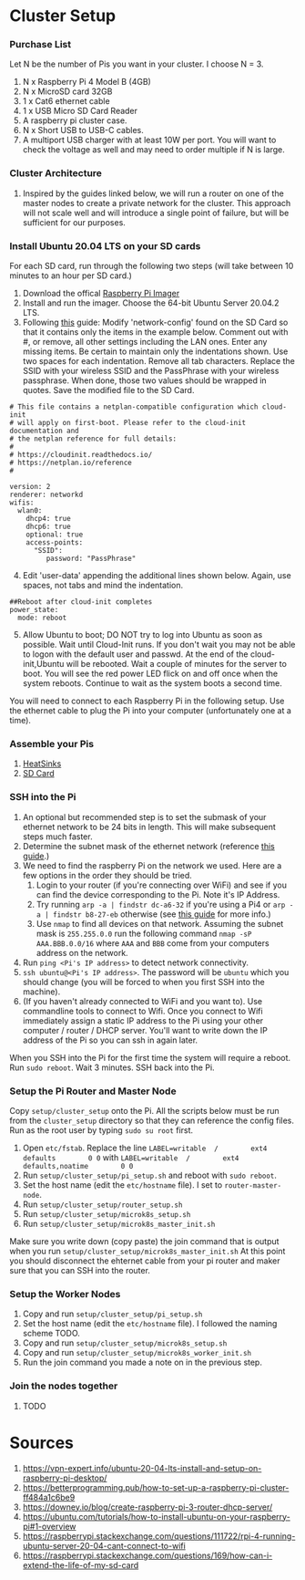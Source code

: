 # Cluster Setup

### Purchase List

Let N be the number of Pis you want in your cluster. I choose N = 3.

1. N x Raspberry Pi 4 Model B (4GB)
3. N x MicroSD card 32GB
2. 1 x Cat6 ethernet cable
4. 1 x USB Micro SD Card Reader
5. A raspberry pi cluster case.
6. N x Short USB to USB-C cables.
7. A multiport USB charger with at least 10W per port. You will want to check the voltage as well and may need to order multiple if N is large.

### Cluster Architecture

1. Inspired by the guides linked below, we will run a router on one of the master nodes to create a private network for the cluster. This approach will not scale well and will introduce a single point of failure, but will be sufficient for our purposes.

### Install Ubuntu 20.04 LTS on your SD cards

For each SD card, run through the following two steps (will take between 10 minutes to an hour per SD card.) 

1. Download the offical [Raspberry Pi Imager](https://www.raspberrypi.org/software/)
2. Install and run the imager. Choose the 64-bit Ubuntu Server 20.04.2 LTS.
3. Following [this](https://raspberrypi.stackexchange.com/questions/111722/rpi-4-running-ubuntu-server-20-04-cant-connect-to-wifi) guide: Modify 'network-config' found on the SD Card so that it contains only the items in the example below. Comment out with #, or remove, all other settings including the LAN ones. Enter any missing items. Be certain to maintain only the indentations shown. Use two spaces for each indentation. Remove all tab characters. Replace the SSID with your wireless SSID and the PassPhrase with your wireless passphrase. When done, those two values should be wrapped in quotes. Save the modified file to the SD Card.

```
# This file contains a netplan-compatible configuration which cloud-init
# will apply on first-boot. Please refer to the cloud-init documentation and
# the netplan reference for full details:
#
# https://cloudinit.readthedocs.io/
# https://netplan.io/reference
#

version: 2
renderer: networkd
wifis:
  wlan0:
    dhcp4: true
    dhcp6: true
    optional: true
    access-points:
      "SSID":
         password: "PassPhrase"
```

4. Edit 'user-data' appending the additional lines shown below. Again, use spaces, not tabs and mind the indentation.

```
##Reboot after cloud-init completes
power_state:
  mode: reboot
```

5. Allow Ubuntu to boot; DO NOT try to log into Ubuntu as soon as possible. Wait until Cloud-Init runs. If you don't wait you may not be able to logon with the default user and passwd. At the end of the cloud-init,Ubuntu will be rebooted. Wait a couple of minutes for the server to boot. You will see the red power LED flick on and off once when the system reboots. Continue to wait as the system boots a second time.

You will need to connect to each Raspberry Pi in the following setup. Use the ethernet cable to plug the Pi into your computer (unfortunately one at a time).

### Assemble your Pis

1. [HeatSinks](https://www.youtube.com/watch?v=E-4GaAz7XNM)
2. [SD Card](https://www.youtube.com/watch?v=wvxCNQ5AYPg)

### SSH into the Pi

1. An optional but recommended step is to set the submask of your ethernet network to be 24 bits in length. This will make subsequent steps much faster.
2. Determine the subnet mask of the ethernet network (reference [this guide](https://rimstar.org/science_electronics_projects/connect_to_raspberry_pi_via_ethernet_directly.htm).)
3. We need to find the raspberry Pi on the network we used. Here are a few options in the order they should be tried.
    1. Login to your router (if you're connecting over WiFi) and see if you can find the device corresponding to the Pi. Note it's IP Address.
    2. Try running `arp -a | findstr dc-a6-32` if you're using a Pi4 or `arp -a | findstr b8-27-eb` otherwise (see [this guide](https://ubuntu.com/tutorials/how-to-install-ubuntu-on-your-raspberry-pi#4-boot-ubuntu-server) for more info.)
    3. Use `nmap` to find all devices on that network.  Assuming the subnet mask is `255.255.0.0` run the following command `nmap -sP AAA.BBB.0.0/16` where `AAA` and `BBB` come from your computers address on the network.
4. Run `ping <Pi's IP address>` to detect network connectivity.
5. `ssh ubuntu@<Pi's IP address>`. The password will be `ubuntu` which you should change (you will be forced to when you first SSH into the machine).
6. (If you haven't already connected to WiFi and you want to). Use commandline tools to connect to Wifi. Once you connect to Wifi immediately assign a static IP address to the Pi using your other computer / router / DHCP server. You'll want to write down the IP address of the Pi so you can ssh in again later.

When you SSH into the Pi for the first time the system will require a reboot. Run `sudo reboot`. Wait 3 minutes. SSH back into the Pi.

### Setup the Pi Router and Master Node

Copy `setup/cluster_setup` onto the Pi. All the scripts below must be run from the `cluster_setup` directory so that they can reference the config files. Run as the root user by typing `sudo su root` first. 

1. Open `etc/fstab`. Replace the line `LABEL=writable  /        ext4   defaults        0 0` with `LABEL=writable  /        ext4   defaults,noatime        0 0`
2. Run `setup/cluster_setup/pi_setup.sh` and reboot with `sudo reboot`.
3. Set the host name (edit the `etc/hostname` file). I set to `router-master-node`.
4. Run `setup/cluster_setup/router_setup.sh` 
5. Run `setup/cluster_setup/microk8s_setup.sh`
6. Run `setup/cluster_setup/microk8s_master_init.sh`

Make sure you write down (copy paste) the join command that is output when you run  `setup/cluster_setup/microk8s_master_init.sh`
At this point you should disconnect the ehternet cable from your pi router and maker sure that you can SSH into the router.

### Setup the Worker Nodes

1. Copy and run `setup/cluster_setup/pi_setup.sh` 
2. Set the host name (edit the `etc/hostname` file). I followed the naming scheme TODO.
3. Copy and run `setup/cluster_setup/microk8s_setup.sh`
4. Copy and run `setup/cluster_setup/microk8s_worker_init.sh`
5. Run the join command you made a note on in the previous step.

### Join the nodes together

1. TODO


# Sources

1. https://vpn-expert.info/ubuntu-20-04-lts-install-and-setup-on-raspberry-pi-desktop/
2. https://betterprogramming.pub/how-to-set-up-a-raspberry-pi-cluster-ff484a1c6be9
3. https://downey.io/blog/create-raspberry-pi-3-router-dhcp-server/
4. https://ubuntu.com/tutorials/how-to-install-ubuntu-on-your-raspberry-pi#1-overview
5. https://raspberrypi.stackexchange.com/questions/111722/rpi-4-running-ubuntu-server-20-04-cant-connect-to-wifi
6. https://raspberrypi.stackexchange.com/questions/169/how-can-i-extend-the-life-of-my-sd-card
